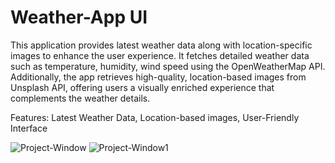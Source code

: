 # Weather-App UI #

This application provides latest weather data along with location-specific images to enhance the user experience. It fetches detailed weather data such as temperature, humidity, wind speed using the OpenWeatherMap API. Additionally, the app retrieves high-quality, location-based images from Unsplash API, offering users a visually enriched experience that complements the weather details.

Features: Latest Weather Data, Location-based images, User-Friendly Interface

![Project-Window](https://github.com/user-attachments/assets/c84a9fda-fc80-4fa1-b0b7-357bc437da57)
![Project-Window1](https://github.com/user-attachments/assets/2a0fd5bf-4912-4b11-bcb8-352d442366a8)
